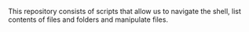 This repository consists of scripts that allow us to navigate the shell, list contents of files and folders and manipulate files.


